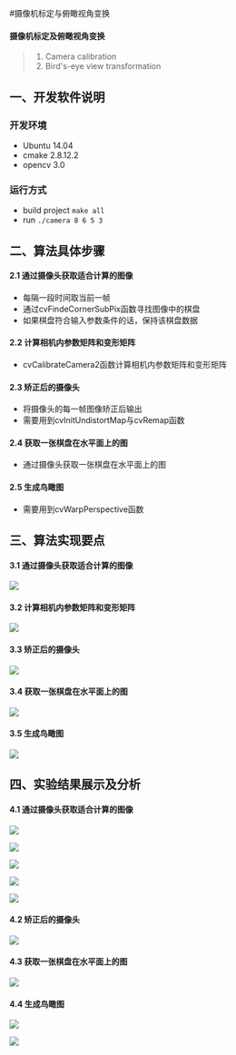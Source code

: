 #摄像机标定与俯瞰视角变换

#### 摄像机标定及俯瞰视角变换

> 1. Camera calibration> 2. Bird's-eye view transformation
## 一、开发软件说明
### 开发环境
- Ubuntu 14.04
- cmake 2.8.12.2
- opencv 3.0

### 运行方式
- build project `make all`
- run `./camera 8 6 5 3`

## 二、算法具体步骤
#### 2.1 通过摄像头获取适合计算的图像
- 每隔一段时间取当前一帧
- 通过cvFindeCornerSubPix函数寻找图像中的棋盘
- 如果棋盘符合输入参数条件的话，保持该棋盘数据

#### 2.2 计算相机内参数矩阵和变形矩阵
- cvCalibrateCamera2函数计算相机内参数矩阵和变形矩阵
	
#### 2.3 矫正后的摄像头
- 将摄像头的每一帧图像矫正后输出
- 需要用到cvInitUndistortMap与cvRemap函数

#### 2.4 获取一张棋盘在水平面上的图
- 通过摄像头获取一张棋盘在水平面上的图

#### 2.5 生成鸟瞰图
- 需要用到cvWarpPerspective函数

## 三、算法实现要点
#### 3.1 通过摄像头获取适合计算的图像
![](./pic/31.tiff)

#### 3.2 计算相机内参数矩阵和变形矩阵
![](./pic/32.tiff)	

#### 3.3 矫正后的摄像头
![](./pic/33.tiff)

#### 3.4 获取一张棋盘在水平面上的图
![](./pic/34.tiff)

#### 3.5 生成鸟瞰图
![](./pic/35.tiff)

## 四、实验结果展示及分析
#### 4.1 通过摄像头获取适合计算的图像
![](./pic/get1.tiff)

![](./pic/get2.tiff)

![](./pic/get3.tiff)

![](./pic/get4.tiff)

![](./pic/get5.tiff)

#### 4.2 矫正后的摄像头
![](./pic/result1.tiff)

#### 4.3 获取一张棋盘在水平面上的图

![](./pic/bird-eye.jpg)

#### 4.4 生成鸟瞰图

![](./pic/result2.tiff)

![](./pic/result3.tiff)
